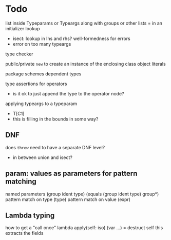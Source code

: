 # Todo

list inside Typeparams or Typeargs along with groups or other lists
= in an initializer
lookup
- isect: lookup in lhs and rhs?
well-formedness for errors
- error on too many typeargs

type checker

public/private
`new` to create an instance of the enclosing class
object literals

package schemes
dependent types

type assertions for operators
- is it ok to just append the type to the operator node?

applying typeargs to a typeparam
- T[C1]
- this is filling in the bounds in some way?

## DNF

does `throw` need to have a separate DNF level?
- in between union and isect?

## param: values as parameters for pattern matching

named parameters
  (group ident type)
  (equals (group ident type) group*)
pattern match on type
  (type)
pattern match on value
  (expr)

## Lambda typing

how to get a "call once" lambda
  apply(self: iso)
    (var ...) = destruct self
  this extracts the fields
